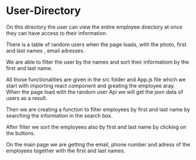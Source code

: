 # User-Directory

On this directory the user can view the entire employee directory at once they can  have access to their information.

There is a table of random users when the page loads, with the photo, first and last names , email adresses.

We are able to filter the user by the names and sort their informatiom by the first and last name.

All those functionalities are given in the src folder and App.js file which we start with importing react component and greating the employee aray. When the page load with the random user Api we will get the json data of users as a result.

Then we are creating a function to filter employees by first and last name by searching the information in the search box.

After filter we sort the employees also by first and last name by clicking on the buttons. 

On the main page we are getting the email, phone number and adress of the employees together with the first and last names.